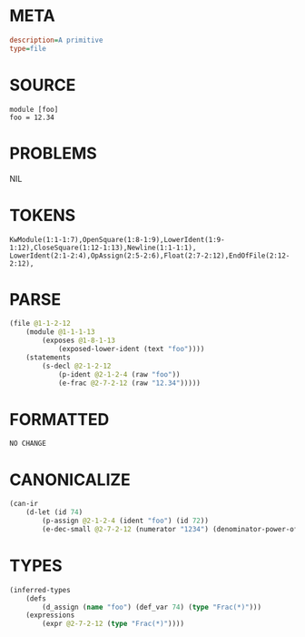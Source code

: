 # META
~~~ini
description=A primitive
type=file
~~~
# SOURCE
~~~roc
module [foo]
foo = 12.34
~~~
# PROBLEMS
NIL
# TOKENS
~~~zig
KwModule(1:1-1:7),OpenSquare(1:8-1:9),LowerIdent(1:9-1:12),CloseSquare(1:12-1:13),Newline(1:1-1:1),
LowerIdent(2:1-2:4),OpAssign(2:5-2:6),Float(2:7-2:12),EndOfFile(2:12-2:12),
~~~
# PARSE
~~~clojure
(file @1-1-2-12
	(module @1-1-1-13
		(exposes @1-8-1-13
			(exposed-lower-ident (text "foo"))))
	(statements
		(s-decl @2-1-2-12
			(p-ident @2-1-2-4 (raw "foo"))
			(e-frac @2-7-2-12 (raw "12.34")))))
~~~
# FORMATTED
~~~roc
NO CHANGE
~~~
# CANONICALIZE
~~~clojure
(can-ir
	(d-let (id 74)
		(p-assign @2-1-2-4 (ident "foo") (id 72))
		(e-dec-small @2-7-2-12 (numerator "1234") (denominator-power-of-ten "2") (value "12.34") (id 73))))
~~~
# TYPES
~~~clojure
(inferred-types
	(defs
		(d_assign (name "foo") (def_var 74) (type "Frac(*)")))
	(expressions
		(expr @2-7-2-12 (type "Frac(*)"))))
~~~
